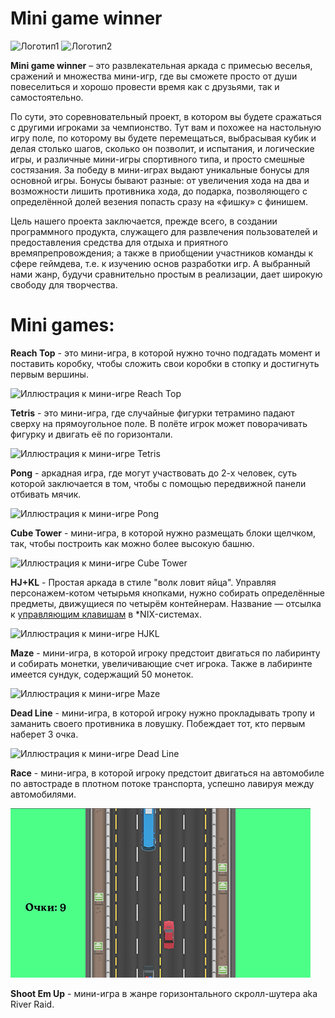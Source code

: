 # Mini game winner
![Логотип1](https://github.com/Spoky-Loki/mini_game_winner/blob/master/Assets/Games/Board/Sprites/Maps/SmallBoard.png)
![Логотип2](https://github.com/Spoky-Loki/mini_game_winner/blob/master/Assets/Games/Board/Sprites/Maps/BigBoard.png)

**Mini game winner** – это развлекательная аркада с примесью веселья, сражений и множества мини-игр, где вы сможете просто от души повеселиться и хорошо провести время как с друзьями, так и самостоятельно.

По сути, это соревновательный проект, в котором вы будете сражаться с другими игроками за чемпионство. Тут вам и похожее на настольную игру поле, по которому вы будете перемещаться, выбрасывая кубик и делая столько шагов, сколько он позволит, и испытания, и логические игры, и различные мини-игры спортивного типа, и просто смешные состязания. За победу в мини-играх выдают уникальные бонусы для основной игры. Бонусы бывают разные: от увеличения хода на два и возможности лишить противника хода, до подарка, позволяющего с определённой долей везения попасть сразу на «фишку» с финишем.

Цель нашего проекта заключается, прежде всего, в создании программного продукта, служащего для развлечения пользователей и предоставления средства для отдыха и приятного времяпрепровождения; а также в приобщении участников команды к сфере геймдева, т.е. к изучению основ разработки игр. А выбранный нами жанр, будучи сравнительно простым в реализации, дает широкую свободу для творчества.

# Mini games:

**Reach Top** - это мини-игра, в которой нужно точно подгадать момент и поставить коробку, чтобы сложить свои коробки в стопку и достигнуть первым вершины.

![Иллюстрация к мини-игре Reach Top](https://github.com/Spoky-Loki/mini_game_winner/blob/master/Assets/MainMenu/Sprites/ReachTop.png)

**Tetris** - это мини-игра, где случайные фигурки тетрамино падают сверху на прямоугольное поле. В полёте игрок может поворачивать фигурку и двигать её по горизонтали.

![Иллюстрация к мини-игре Tetris](https://github.com/Spoky-Loki/mini_game_winner/blob/master/Assets/MainMenu/Sprites/Tetris.png)

**Pong** - аркадная игра, где могут участвовать до 2-х человек, суть которой заключается в том, чтобы с помощью передвижной панели отбивать мячик.

![Иллюстрация к мини-игре Pong](https://github.com/Spoky-Loki/mini_game_winner/blob/master/Assets/MainMenu/Sprites/Pong.png)

**Cube Tower** - мини-игра, в которой нужно размещать блоки щелчком, так, чтобы построить как можно более высокую башню.

![Иллюстрация к мини-игре Cube Tower](https://github.com/Spoky-Loki/mini_game_winner/blob/master/Assets/MainMenu/Sprites/CubeTower.png)

**HJ+KL** - Простая аркада в стиле "волк ловит яйца". Управляя персонажем-котом четырьмя кнопками, нужно собирать определённые предметы, движущиеся по четырём контейнерам. Название — отсылка к [управляющим клавишам](https://en.wikipedia.org/wiki/Arrow_keys#HJKL_keys) в *NIX-системах.

![Иллюстрация к мини-игре HJKL](https://github.com/Spoky-Loki/mini_game_winner/blob/master/Assets/MainMenu/Sprites/HJKL.png)

**Maze** - мини-игра, в которой игроку предстоит двигаться по лабиринту и собирать монетки, увеличивающие счет игрока. Также в лабиринте имеется сундук, содержащий 50 монеток.

![Иллюстрация к мини-игре Maze](https://github.com/Spoky-Loki/mini_game_winner/blob/master/Assets/MainMenu/Sprites/Maze.png)

**Dead Line** - мини-игра, в которой игроку нужно прокладывать тропу и заманить своего противника в ловушку. Побеждает тот, кто первым наберет 3 очка.

![Иллюстрация к мини-игре Dead Line](https://github.com/Spoky-Loki/mini_game_winner/blob/master/Assets/MainMenu/Sprites/DeadLine.png)

**Race** - мини-игра, в которой игроку предстоит двигаться на автомобиле по автостраде в плотном потоке транспорта, успешно лавируя между автомобилями.

![Иллюстрация к мини-игре Race](https://github.com/Spoky-Loki/mini_game_winner/blob/master/Assets/MainMenu/Sprites/Race.png)

**Shoot Em Up** - мини-игра в жанре горизонтального скролл-шутера aka River Raid.
